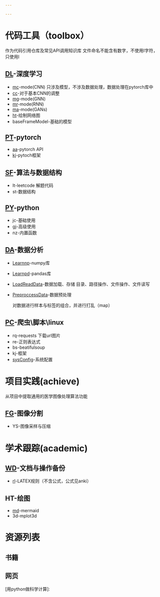 ```yaml
---

---
```


<script src="ut.js" type="text/javascript"></script>

# 代码工具（toolbox）

作为代码引用仓库及常见API调用知识库
文件命名不能含有数字，不使用I字符，只使用l

## [DL](.//toolbox/DL)-深度学习

- [mc](.//toolbox/DL/mc.md)-mode(CNN)
  只涉及模型，不涉及数据处理，数据处理在pytorch库中
- [cc](.//toolbox/DL/cc.md)-对于基本CNN的调整
- [mg](.//toolbox/DL/mg.md)-mode(GNN)
- [mr](.//toolbox/DL/mr.md)-mode(RNN)
- [ma](.//toolbox/DL/ma.md)-mode(GANs)
- [ht](.//toolbox/DL/ht.md)-绘制网络图
- baseFrameModel-基础的模型

## [PT](.//toolbox/PT)-pytorch

- [aa](.//toolbox/PT/aa.md)-pytorch API
- [kj](.//toolbox/PT/kj.md)-pytoch框架

## [SF](.//toolbox/SF)-算法与数据结构

- lt-leetcode
  解题代码
- st-数据结构

## [PY](.//toolbox/PY)-python

- jc-基础使用
- [gj](.//toolbox/PY/gj.md)-高级使用
- nz-内置函数

## [DA](.//toolbox/DA)-数据分析

- [Learnnp](.//toolbox/DA/np.md)-numpy库

- [Learnpd](.//toolbox/DA/Learnpd.md)-pandas库

- [LoadReadData](.//toolbox/DA/np.md)-数据加载、存储
  目录、路径操作、文件操作、文件读写
  
- [PreproccessData](.//toolbox/DA/np.md)-数据预处理

  对数据进行样本与标签的组合，并进行打乱（map）

## [PC](.//toolbox/PC)-爬虫\脚本\linux

- rq-requests
  下载url图片
- re-正则表达式
- bs-beatifulsoup
- kj-框架
- [sysConfig](.//toolbox/sysConfig.md)-系统配置



# 项目实践(achieve)

从项目中提取通用的医学图像处理算法功能

## [FG](./achieve/FG)-图像分割

- YS-图像采样与压缩



# 学术跟踪(academic)

## [WD](.//toolbox/WD)-文档与操作备份

- [rl](.//toolbox/wd/rl.md)-LATEX规则（不含公式，公式见anki）

## HT-绘图

- [md](.//toolbox/wd/md.md)-mermaid
- 3d-mplot3d

# 资源列表

## 书籍

[1]:../../../Document/Coding/python&数据分析/用Python做科学计算-中文版.pdf

## 网页

[2]: https://zh.wikipedia.org/wiki/Help:%E6%95%B0%E5%AD%A6%E5%85%AC%E5%BC%8
[用python做科学计算]: 